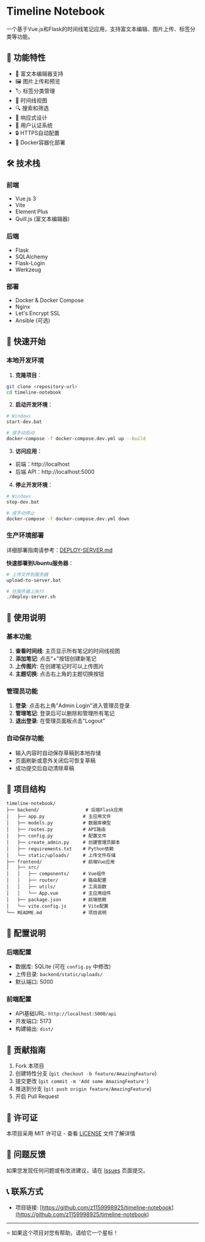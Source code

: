 # Timeline Notebook

一个基于Vue.js和Flask的时间线笔记应用，支持富文本编辑、图片上传、标签分类等功能。

## 🌟 功能特性

- 📝 富文本编辑器支持
- 🖼️ 图片上传和预览
- 🏷️ 标签分类管理
- 📅 时间线视图
- 🔍 搜索和筛选
- 📱 响应式设计
- 🔐 用户认证系统
- 🔒 HTTPS自动配置
- 🐳 Docker容器化部署

## 🛠️ 技术栈

### 前端
- Vue.js 3
- Vite
- Element Plus
- Quill.js (富文本编辑器)

### 后端
- Flask
- SQLAlchemy
- Flask-Login
- Werkzeug

### 部署
- Docker & Docker Compose
- Nginx
- Let's Encrypt SSL
- Ansible (可选)

## 🚀 快速开始

### 本地开发环境

1. **克隆项目**：
```bash
git clone <repository-url>
cd timeline-notebook
```

2. **启动开发环境**：
```bash
# Windows
start-dev.bat

# 或手动启动
docker-compose -f docker-compose.dev.yml up --build
```

3. **访问应用**：
- 前端：http://localhost
- 后端 API：http://localhost:5000

4. **停止开发环境**：
```bash
# Windows
stop-dev.bat

# 或手动停止
docker-compose -f docker-compose.dev.yml down
```

### 生产环境部署

详细部署指南请参考：[DEPLOY-SERVER.md](DEPLOY-SERVER.md)

**快速部署到Ubuntu服务器**：
```bash
# 上传文件到服务器
upload-to-server.bat

# 在服务器上执行
./deploy-server.sh
```

## 🚀 使用说明

### 基本功能
1. **查看时间线**: 主页显示所有笔记的时间线视图
2. **添加笔记**: 点击"+"按钮创建新笔记
3. **上传图片**: 在创建笔记时可以上传图片
4. **主题切换**: 点击右上角的主题切换按钮

### 管理员功能
1. **登录**: 点击右上角"Admin Login"进入管理员登录
2. **管理笔记**: 登录后可以删除和管理所有笔记
3. **退出登录**: 在管理员面板点击"Logout"

### 自动保存功能
- 输入内容时自动保存草稿到本地存储
- 页面刷新或意外关闭后可恢复草稿
- 成功提交后自动清除草稿

## 📁 项目结构

```
timeline-notebook/
├── backend/                 # 后端Flask应用
│   ├── app.py              # 主应用文件
│   ├── models.py           # 数据库模型
│   ├── routes.py           # API路由
│   ├── config.py           # 配置文件
│   ├── create_admin.py     # 创建管理员脚本
│   ├── requirements.txt    # Python依赖
│   └── static/uploads/     # 上传文件存储
├── frontend/               # 前端Vue应用
│   ├── src/
│   │   ├── components/     # Vue组件
│   │   ├── router/         # 路由配置
│   │   ├── utils/          # 工具函数
│   │   └── App.vue         # 主应用组件
│   ├── package.json        # 前端依赖
│   └── vite.config.js      # Vite配置
└── README.md               # 项目说明
```

## 🔧 配置说明

### 后端配置
- 数据库: SQLite (可在 `config.py` 中修改)
- 上传目录: `backend/static/uploads/`
- 默认端口: 5000

### 前端配置
- API基础URL: `http://localhost:5000/api`
- 开发端口: 5173
- 构建输出: `dist/`

## 🤝 贡献指南

1. Fork 本项目
2. 创建特性分支 (`git checkout -b feature/AmazingFeature`)
3. 提交更改 (`git commit -m 'Add some AmazingFeature'`)
4. 推送到分支 (`git push origin feature/AmazingFeature`)
5. 开启 Pull Request

## 📄 许可证

本项目采用 MIT 许可证 - 查看 [LICENSE](LICENSE) 文件了解详情

## 🐛 问题反馈

如果您发现任何问题或有改进建议，请在 [Issues](https://github.com/z1159998925/timeline-notebook/issues) 页面提交。

## 📞 联系方式

- 项目链接: [https://github.com/z1159998925/timeline-notebook](https://github.com/z1159998925/timeline-notebook)

---

⭐ 如果这个项目对您有帮助，请给它一个星标！